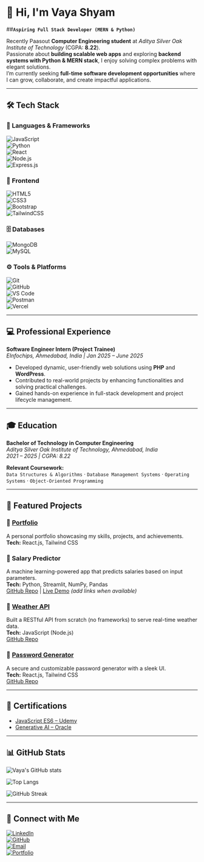 # 👋 Hi, I'm Vaya Shyam  

##**`Aspiring Full Stack Developer (MERN & Python)`**  

Recently Paasout  **Computer Engineering student** at *Aditya Silver Oak Institute of Technology* (CGPA: **8.22**).  
Passionate about **building scalable web apps** and exploring **backend systems with Python & MERN stack**, I enjoy solving complex problems with elegant solutions.  
I’m currently seeking **full-time software development opportunities** where I can grow, collaborate, and create impactful applications.  

---

## 🛠️ Tech Stack  

### 🚀 Languages & Frameworks  
![JavaScript](https://img.shields.io/badge/JavaScript-ES6+-yellow?logo=javascript)  
![Python](https://img.shields.io/badge/Python-3.x-blue?logo=python)  
![React](https://img.shields.io/badge/React-%2320232a.svg?logo=react&logoColor=%2361DAFB)  
![Node.js](https://img.shields.io/badge/Node.js-339933?logo=nodedotjs&logoColor=white)  
![Express.js](https://img.shields.io/badge/Express.js-000000?logo=express&logoColor=white)  

### 🎨 Frontend  
![HTML5](https://img.shields.io/badge/HTML5-E34F26?logo=html5&logoColor=white)  
![CSS3](https://img.shields.io/badge/CSS3-1572B6?logo=css3&logoColor=white)  
![Bootstrap](https://img.shields.io/badge/Bootstrap-563D7C?logo=bootstrap&logoColor=white)  
![TailwindCSS](https://img.shields.io/badge/TailwindCSS-38B2AC?logo=tailwind-css&logoColor=white)  

### 🗄️ Databases  
![MongoDB](https://img.shields.io/badge/MongoDB-47A248?logo=mongodb&logoColor=white)  
![MySQL](https://img.shields.io/badge/MySQL-005C84?logo=mysql&logoColor=white)  

### ⚙️ Tools & Platforms  
![Git](https://img.shields.io/badge/Git-F05032?logo=git&logoColor=white)  
![GitHub](https://img.shields.io/badge/GitHub-181717?logo=github&logoColor=white)  
![VS Code](https://img.shields.io/badge/VSCode-007ACC?logo=visualstudiocode&logoColor=white)  
![Postman](https://img.shields.io/badge/Postman-FF6C37?logo=postman&logoColor=white)  
![Vercel](https://img.shields.io/badge/Vercel-000000?logo=vercel&logoColor=white)  

---

## 💻 Professional Experience  

**Software Engineer Intern (Project Trainee)**  
*EInfochips, Ahmedabad, India | Jan 2025 – June 2025*  
- Developed dynamic, user-friendly web solutions using **PHP** and **WordPress**.  
- Contributed to real-world projects by enhancing functionalities and solving practical challenges.  
- Gained hands-on experience in full-stack development and project lifecycle management.  

---

## 🎓 Education  

**Bachelor of Technology in Computer Engineering**  
*Aditya Silver Oak Institute of Technology, Ahmedabad, India*  
*2021 – 2025 | CGPA: 8.22*  

**Relevant Coursework:**  
`Data Structures & Algorithms` · `Database Management Systems` · `Operating Systems` · `Object-Oriented Programming`  

---

## 🚀 Featured Projects  

### 🔹 [Portfolio](https://shyamvaya.vercel.app/)  
A personal portfolio showcasing my skills, projects, and achievements.  
**Tech:** React.js, Tailwind CSS  

### 🔹 Salary Predictor  
A machine learning-powered app that predicts salaries based on input parameters.  
**Tech:** Python, Streamlit, NumPy, Pandas  
[GitHub Repo](#) | [Live Demo](#) *(add links when available)*  

### 🔹 [Weather API](https://weather-api-js-eight.vercel.app/)  
Built a RESTful API from scratch (no frameworks) to serve real-time weather data.  
**Tech:** JavaScript (Node.js)  
[GitHub Repo](https://github.com/shyamsoni550/weather-api-js)  

### 🔹 [Password Generator](https://react-password-generator-ten-phi.vercel.app/)  
A secure and customizable password generator with a sleek UI.  
**Tech:** React.js, Tailwind CSS  
[GitHub Repo](https://github.com/shyamsoni550/React-password-generator)  

---

## 📜 Certifications  

- [JavaScript ES6 – Udemy](https://www.linkedin.com/in/vaya-shyam/details/certifications/1737609603084/single-media-viewer/?profileId=ACoAADmHAiMBFvD1QAJlxpQlIPiN6_m24S-pVL4)  
- [Generative AI – Oracle](https://catalog-education.oracle.com/pls/certview/sharebadge?id=AE55051DB9C4BF7E47283FA868379D5578EFEA9A6DE814429C84330E7B96E091)  

---

## 📊 GitHub Stats  

![Vaya's GitHub stats](https://github-readme-stats.vercel.app/api?username=shyamsoni550&show_icons=true&theme=radical)  

![Top Langs](https://github-readme-stats.vercel.app/api/top-langs/?username=shyamsoni550&layout=compact&theme=radical)  

![GitHub Streak](https://github-readme-streak-stats.herokuapp.com/?user=shyamsoni550&theme=radical)  

---

## 🤝 Connect with Me  

[![LinkedIn](https://img.shields.io/badge/LinkedIn-blue?logo=linkedin&logoColor=white)](https://www.linkedin.com/in/vaya-shyam/)  
[![GitHub](https://img.shields.io/badge/GitHub-181717?logo=github&logoColor=white)](https://github.com/shyamsoni550)  
[![Email](https://img.shields.io/badge/Email-D14836?logo=gmail&logoColor=white)](mailto:Vayashyam550@gmail.com)  
[![Portfolio](https://img.shields.io/badge/Portfolio-000000?logo=vercel&logoColor=white)](https://shyamvaya.vercel.app/)  
